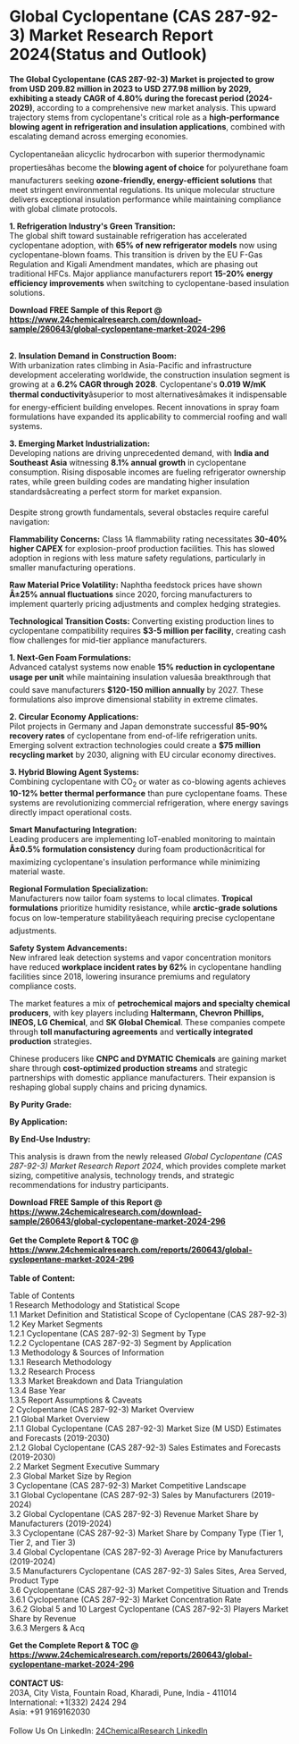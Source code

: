 <h1>Global Cyclopentane (CAS 287-92-3) Market Research Report 2024(Status and Outlook)</h1><p><strong>The Global Cyclopentane (CAS 287-92-3) Market is projected to grow from USD 209.82 million in 2023 to USD 277.98 million by 2029, exhibiting a steady CAGR of 4.80% during the forecast period (2024-2029)</strong>, according to a comprehensive new market analysis. This upward trajectory stems from cyclopentane's critical role as a <strong>high-performance blowing agent in refrigeration and insulation applications</strong>, combined with escalating demand across emerging economies.</p><p>Cyclopentaneâan alicyclic hydrocarbon with superior thermodynamic propertiesâhas become the <strong>blowing agent of choice</strong> for polyurethane foam manufacturers seeking <strong>ozone-friendly, energy-efficient solutions</strong> that meet stringent environmental regulations. Its unique molecular structure delivers exceptional insulation performance while maintaining compliance with global climate protocols.</p><p><strong>1. Refrigeration Industry's Green Transition:</strong><br>
The global shift toward sustainable refrigeration has accelerated cyclopentane adoption, with <strong>65% of new refrigerator models</strong> now using cyclopentane-blown foams. This transition is driven by the EU F-Gas Regulation and Kigali Amendment mandates, which are phasing out traditional HFCs. Major appliance manufacturers report <strong>15-20% energy efficiency improvements</strong> when switching to cyclopentane-based insulation solutions.</p><div><b>Download FREE Sample of this Report @ 
            <a href="https://www.24chemicalresearch.com/download-sample/260643/global-cyclopentane-market-2024-296">
            https://www.24chemicalresearch.com/download-sample/260643/global-cyclopentane-market-2024-296</a></b></div><br><p><strong>2. Insulation Demand in Construction Boom:</strong><br>
With urbanization rates climbing in Asia-Pacific and infrastructure development accelerating worldwide, the construction insulation segment is growing at a <strong>6.2% CAGR through 2028</strong>. Cyclopentane's <strong>0.019 W/mK thermal conductivity</strong>âsuperior to most alternativesâmakes it indispensable for energy-efficient building envelopes. Recent innovations in spray foam formulations have expanded its applicability to commercial roofing and wall systems.</p><p><strong>3. Emerging Market Industrialization:</strong><br>
Developing nations are driving unprecedented demand, with <strong>India and Southeast Asia</strong> witnessing <strong>8.1% annual growth</strong> in cyclopentane consumption. Rising disposable incomes are fueling refrigerator ownership rates, while green building codes are mandating higher insulation standardsâcreating a perfect storm for market expansion.</p><p>Despite strong growth fundamentals, several obstacles require careful navigation:</p><p><strong>Flammability Concerns:</strong> Class 1A flammability rating necessitates <strong>30-40% higher CAPEX</strong> for explosion-proof production facilities. This has slowed adoption in regions with less mature safety regulations, particularly in smaller manufacturing operations.</p><p><strong>Raw Material Price Volatility:</strong> Naphtha feedstock prices have shown <strong>Â±25% annual fluctuations</strong> since 2020, forcing manufacturers to implement quarterly pricing adjustments and complex hedging strategies.</p><p><strong>Technological Transition Costs:</strong> Converting existing production lines to cyclopentane compatibility requires <strong>$3-5 million per facility</strong>, creating cash flow challenges for mid-tier appliance manufacturers.</p><p><strong>1. Next-Gen Foam Formulations:</strong><br>
Advanced catalyst systems now enable <strong>15% reduction in cyclopentane usage per unit</strong> while maintaining insulation valuesâa breakthrough that could save manufacturers <strong>$120-150 million annually</strong> by 2027. These formulations also improve dimensional stability in extreme climates.</p><p><strong>2. Circular Economy Applications:</strong><br>
Pilot projects in Germany and Japan demonstrate successful <strong>85-90% recovery rates</strong> of cyclopentane from end-of-life refrigeration units. Emerging solvent extraction technologies could create a <strong>$75 million recycling market</strong> by 2030, aligning with EU circular economy directives.</p><p><strong>3. Hybrid Blowing Agent Systems:</strong><br>
Combining cyclopentane with CO<sub>2</sub> or water as co-blowing agents achieves <strong>10-12% better thermal performance</strong> than pure cyclopentane foams. These systems are revolutionizing commercial refrigeration, where energy savings directly impact operational costs.</p><p><strong>Smart Manufacturing Integration:</strong><br>
	Leading producers are implementing IoT-enabled monitoring to maintain <strong>Â±0.5% formulation consistency</strong> during foam productionâcritical for maximizing cyclopentane's insulation performance while minimizing material waste.</p><p><strong>Regional Formulation Specialization:</strong><br>
	Manufacturers now tailor foam systems to local climates. <strong>Tropical formulations</strong> prioritize humidity resistance, while <strong>arctic-grade solutions</strong> focus on low-temperature stabilityâeach requiring precise cyclopentane adjustments.</p><p><strong>Safety System Advancements:</strong><br>
	New infrared leak detection systems and vapor concentration monitors have reduced <strong>workplace incident rates by 62%</strong> in cyclopentane handling facilities since 2018, lowering insurance premiums and regulatory compliance costs.</p><p>The market features a mix of <strong>petrochemical majors and specialty chemical producers</strong>, with key players including <strong>Haltermann, Chevron Phillips, INEOS, LG Chemical</strong>, and <strong>SK Global Chemical</strong>. These companies compete through <strong>toll manufacturing agreements</strong> and <strong>vertically integrated production</strong> strategies.</p><p>Chinese producers like <strong>CNPC and DYMATIC Chemicals</strong> are gaining market share through <strong>cost-optimized production streams</strong> and strategic partnerships with domestic appliance manufacturers. Their expansion is reshaping global supply chains and pricing dynamics.</p><p><strong>By Purity Grade:</strong></p><p><strong>By Application:</strong></p><p><strong>By End-Use Industry:</strong></p><p>This analysis is drawn from the newly released <em>Global Cyclopentane (CAS 287-92-3) Market Research Report 2024</em>, which provides complete market sizing, competitive analysis, technology trends, and strategic recommendations for industry participants.</p><div><b>Download FREE Sample of this Report @ 
            <a href="https://www.24chemicalresearch.com/download-sample/260643/global-cyclopentane-market-2024-296">
            https://www.24chemicalresearch.com/download-sample/260643/global-cyclopentane-market-2024-296</a></b></div><br><div><b>Get the Complete Report & TOC @ 
            <a href="https://www.24chemicalresearch.com/reports/260643/global-cyclopentane-market-2024-296">
            https://www.24chemicalresearch.com/reports/260643/global-cyclopentane-market-2024-296</a></b></div><br>
            <b>Table of Content:</b><p>Table of Contents<br />
1 Research Methodology and Statistical Scope<br />
1.1 Market Definition and Statistical Scope of Cyclopentane (CAS 287-92-3)<br />
1.2 Key Market Segments<br />
1.2.1 Cyclopentane (CAS 287-92-3) Segment by Type<br />
1.2.2 Cyclopentane (CAS 287-92-3) Segment by Application<br />
1.3 Methodology & Sources of Information<br />
1.3.1 Research Methodology<br />
1.3.2 Research Process<br />
1.3.3 Market Breakdown and Data Triangulation<br />
1.3.4 Base Year<br />
1.3.5 Report Assumptions & Caveats<br />
2 Cyclopentane (CAS 287-92-3) Market Overview<br />
2.1 Global Market Overview<br />
2.1.1 Global Cyclopentane (CAS 287-92-3) Market Size (M USD) Estimates and Forecasts (2019-2030)<br />
2.1.2 Global Cyclopentane (CAS 287-92-3) Sales Estimates and Forecasts (2019-2030)<br />
2.2 Market Segment Executive Summary<br />
2.3 Global Market Size by Region<br />
3 Cyclopentane (CAS 287-92-3) Market Competitive Landscape<br />
3.1 Global Cyclopentane (CAS 287-92-3) Sales by Manufacturers (2019-2024)<br />
3.2 Global Cyclopentane (CAS 287-92-3) Revenue Market Share by Manufacturers (2019-2024)<br />
3.3 Cyclopentane (CAS 287-92-3) Market Share by Company Type (Tier 1, Tier 2, and Tier 3)<br />
3.4 Global Cyclopentane (CAS 287-92-3) Average Price by Manufacturers (2019-2024)<br />
3.5 Manufacturers Cyclopentane (CAS 287-92-3) Sales Sites, Area Served, Product Type<br />
3.6 Cyclopentane (CAS 287-92-3) Market Competitive Situation and Trends<br />
3.6.1 Cyclopentane (CAS 287-92-3) Market Concentration Rate<br />
3.6.2 Global 5 and 10 Largest Cyclopentane (CAS 287-92-3) Players Market Share by Revenue<br />
3.6.3 Mergers & Acq</p><div><b>Get the Complete Report & TOC @ 
            <a href="https://www.24chemicalresearch.com/reports/260643/global-cyclopentane-market-2024-296">
            https://www.24chemicalresearch.com/reports/260643/global-cyclopentane-market-2024-296</a></b></div><br><b>CONTACT US:</b><br>
            203A, City Vista, Fountain Road, Kharadi, Pune, India - 411014<br>
            International: +1(332) 2424 294<br>
            Asia: +91 9169162030 <br><br>
            Follow Us On LinkedIn: <a href="https://www.linkedin.com/company/24chemicalresearch/">24ChemicalResearch LinkedIn</a>